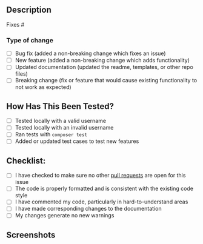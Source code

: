 ## Description

<!-- Please include a summary of the change and which issue is fixed. -->

Fixes # <!-- add issue number -->

### Type of change

<!-- Please delete options that are not relevant. -->

- [ ] Bug fix (added a non-breaking change which fixes an issue)
- [ ] New feature (added a non-breaking change which adds functionality)
- [ ] Updated documentation (updated the readme, templates, or other repo files)
- [ ] Breaking change (fix or feature that would cause existing functionality to not work as expected)

## How Has This Been Tested?

<!--
If you have changed a feature of the stats cards, please describe the tests you made to verify your changes.
Changes strictly related to documentation can skip this section.
-->

- [ ] Tested locally with a valid username
- [ ] Tested locally with an invalid username
- [ ] Ran tests with `composer test`
- [ ] Added or updated test cases to test new features

## Checklist:

- [ ] I have checked to make sure no other [pull requests](https://github.com/DenverCoder1/github-readme-streak-stats/pulls?q=is%3Apr+sort%3Aupdated-desc+) are open for this issue
- [ ] The code is properly formatted and is consistent with the existing code style
- [ ] I have commented my code, particularly in hard-to-understand areas
- [ ] I have made corresponding changes to the documentation
- [ ] My changes generate no new warnings

## Screenshots

<!-- If you have updated the design or appearance, please include a screenshot of your changes. -->
